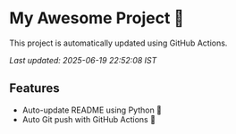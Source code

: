 # My Awesome Project 🚀

This project is automatically updated using GitHub Actions.

_Last updated: 2025-06-19 22:52:08 IST_

## Features
- Auto-update README using Python 🐍
- Auto Git push with GitHub Actions 🤖
